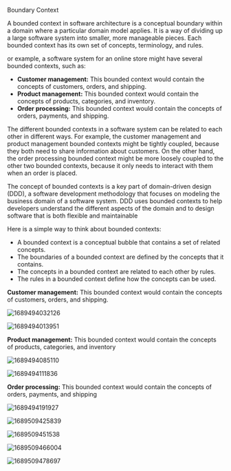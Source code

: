 
Boundary Context 

A bounded context in software architecture is a conceptual boundary within a domain where a particular domain model applies. It is a way of dividing up a large software system into smaller, more manageable pieces. Each bounded context has its own set of concepts, terminology, and rules.


or example, a software system for an online store might have several bounded contexts, such as:

* **Customer management:** This bounded context would contain the concepts of customers, orders, and shipping.
* **Product management:** This bounded context would contain the concepts of products, categories, and inventory.
* **Order processing:** This bounded context would contain the concepts of orders, payments, and shipping.

The different bounded contexts in a software system can be related to each other in different ways. For example, the customer management and product management bounded contexts might be tightly coupled, because they both need to share information about customers. On the other hand, the order processing bounded context might be more loosely coupled to the other two bounded contexts, because it only needs to interact with them when an order is placed.


The concept of bounded contexts is a key part of domain-driven design (DDD), a software development methodology that focuses on modeling the business domain of a software system. DDD uses bounded contexts to help developers understand the different aspects of the domain and to design software that is both flexible and maintainable

Here is a simple way to think about bounded contexts:

* A bounded context is a conceptual bubble that contains a set of related concepts.
* The boundaries of a bounded context are defined by the concepts that it contains.
* The concepts in a bounded context are related to each other by rules.
* The rules in a bounded context define how the concepts can be used.

**Customer management:** This bounded context would contain the concepts of customers, orders, and shipping.


![1689494032126](image/readme/1689494032126.png)

![1689494013951](image/readme/1689494013951.png)


**Product management:** This bounded context would contain the concepts of products, categories, and inventory

![1689494085110](image/readme/1689494085110.png)

![1689494111836](image/readme/1689494111836.png)

**Order processing:** This bounded context would contain the concepts of orders, payments, and shipping

![1689494191927](image/readme/1689494191927.png)


![1689509425839](image/readme/1689509425839.png)

![1689509451538](image/readme/1689509451538.png)

![1689509466004](image/readme/1689509466004.png)

![1689509478697](image/readme/1689509478697.png)

